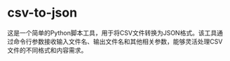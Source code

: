 # csv-to-json
这是一个简单的Python脚本工具，用于将CSV文件转换为JSON格式。该工具通过命令行参数接收输入文件名、输出文件名和其他相关参数，能够灵活处理CSV文件的不同格式和内容需求。
